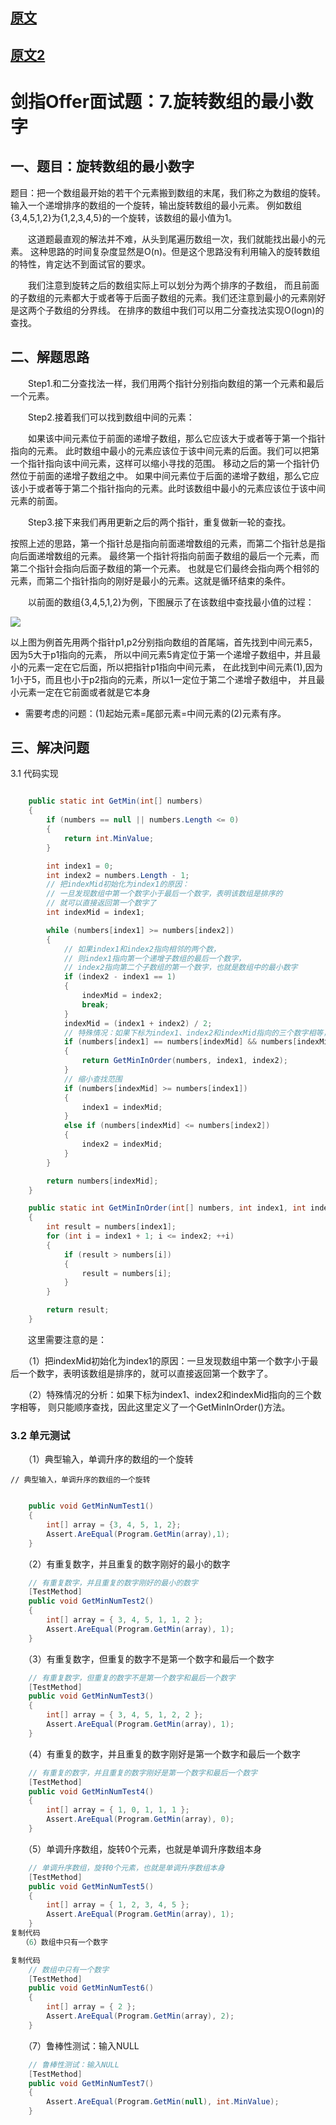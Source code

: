 
## [原文](https://www.cnblogs.com/edisonchou/p/4746561.html)

## [原文2](https://www.jianshu.com/p/c8f43b33779a)

# 剑指Offer面试题：7.旋转数组的最小数字

## 一、题目：旋转数组的最小数字
题目：把一个数组最开始的若干个元素搬到数组的末尾，我们称之为数组的旋转。
输入一个递增排序的数组的一个旋转，输出旋转数组的最小元素。
例如数组{3,4,5,1,2}为{1,2,3,4,5}的一个旋转，该数组的最小值为1。

　　这道题最直观的解法并不难，从头到尾遍历数组一次，我们就能找出最小的元素。
这种思路的时间复杂度显然是O(n)。但是这个思路没有利用输入的旋转数组的特性，肯定达不到面试官的要求。

　　我们注意到旋转之后的数组实际上可以划分为两个排序的子数组，
而且前面的子数组的元素都大于或者等于后面子数组的元素。我们还注意到最小的元素刚好是这两个子数组的分界线。
在排序的数组中我们可以用二分查找法实现O(logn)的查找。

## 二、解题思路
　　Step1.和二分查找法一样，我们用两个指针分别指向数组的第一个元素和最后一个元素。

　　Step2.接着我们可以找到数组中间的元素：

　　如果该中间元素位于前面的递增子数组，那么它应该大于或者等于第一个指针指向的元素。
此时数组中最小的元素应该位于该中间元素的后面。我们可以把第一个指针指向该中间元素，这样可以缩小寻找的范围。
移动之后的第一个指针仍然位于前面的递增子数组之中。
如果中间元素位于后面的递增子数组，那么它应该小于或者等于第二个指针指向的元素。此时该数组中最小的元素应该位于该中间元素的前面。

　　Step3.接下来我们再用更新之后的两个指针，重复做新一轮的查找。

按照上述的思路，第一个指针总是指向前面递增数组的元素，而第二个指针总是指向后面递增数组的元素。
最终第一个指针将指向前面子数组的最后一个元素，而第二个指针会指向后面子数组的第一个元素。
也就是它们最终会指向两个相邻的元素，而第二个指针指向的刚好是最小的元素。这就是循环结束的条件。

　　以前面的数组{3,4,5,1,2}为例，下图展示了在该数组中查找最小值的过程：

![](../images/coding_offer/RotateSmallestNumberOfArrays.jpg)


以上图为例首先用两个指针p1,p2分别指向数组的首尾端，首先找到中间元素5，因为5大于p1指向的元素，
所以中间元素5肯定位于第一个递增子数组中，并且最小的元素一定在它后面，所以把指针p1指向中间元素，
在此找到中间元素(1),因为1小于5，而且也小于p2指向的元素，所以1一定位于第二个递增子数组中，
并且最小元素一定在它前面或者就是它本身

 
- 需要考虑的问题：(1)起始元素=尾部元素=中间元素的(2)元素有序。

## 三、解决问题
3.1 代码实现
```java

    public static int GetMin(int[] numbers)
    {
        if (numbers == null || numbers.Length <= 0)
        {
            return int.MinValue;
        }

        int index1 = 0;
        int index2 = numbers.Length - 1;
        // 把indexMid初始化为index1的原因：
        // 一旦发现数组中第一个数字小于最后一个数字，表明该数组是排序的
        // 就可以直接返回第一个数字了
        int indexMid = index1;

        while (numbers[index1] >= numbers[index2])
        {
            // 如果index1和index2指向相邻的两个数，
            // 则index1指向第一个递增子数组的最后一个数字，
            // index2指向第二个子数组的第一个数字，也就是数组中的最小数字
            if (index2 - index1 == 1)
            {
                indexMid = index2;
                break;
            }
            indexMid = (index1 + index2) / 2;
            // 特殊情况：如果下标为index1、index2和indexMid指向的三个数字相等，则只能顺序查找
            if (numbers[index1] == numbers[indexMid] && numbers[indexMid] == numbers[index2])
            {
                return GetMinInOrder(numbers, index1, index2);
            }
            // 缩小查找范围
            if (numbers[indexMid] >= numbers[index1])
            {
                index1 = indexMid;
            }
            else if (numbers[indexMid] <= numbers[index2])
            {
                index2 = indexMid;
            }
        }

        return numbers[indexMid];
    }

    public static int GetMinInOrder(int[] numbers, int index1, int index2)
    {
        int result = numbers[index1];
        for (int i = index1 + 1; i <= index2; ++i)
        {
            if (result > numbers[i])
            {
                result = numbers[i];
            }
        }

        return result;
    }

```

　　这里需要注意的是：

　　（1）把indexMid初始化为index1的原因：一旦发现数组中第一个数字小于最后一个数字，表明该数组是排序的，就可以直接返回第一个数字了。

　　（2）特殊情况的分析：如果下标为index1、index2和indexMid指向的三个数字相等，
则只能顺序查找，因此这里定义了一个GetMinInOrder()方法。

### 3.2 单元测试

　　（1）典型输入，单调升序的数组的一个旋转

 
    // 典型输入，单调升序的数组的一个旋转
```java

    public void GetMinNumTest1()
    {
        int[] array = {3, 4, 5, 1, 2};
        Assert.AreEqual(Program.GetMin(array),1);
    }

```
　　（2）有重复数字，并且重复的数字刚好的最小的数字


```java
    // 有重复数字，并且重复的数字刚好的最小的数字
    [TestMethod]
    public void GetMinNumTest2()
    {
        int[] array = { 3, 4, 5, 1, 1, 2 };
        Assert.AreEqual(Program.GetMin(array), 1);
    }

```
　　（3）有重复数字，但重复的数字不是第一个数字和最后一个数字


```java
    // 有重复数字，但重复的数字不是第一个数字和最后一个数字
    [TestMethod]
    public void GetMinNumTest3()
    {
        int[] array = { 3, 4, 5, 1, 2, 2 };
        Assert.AreEqual(Program.GetMin(array), 1);
    }

```
　　（4）有重复的数字，并且重复的数字刚好是第一个数字和最后一个数字

```java
    // 有重复的数字，并且重复的数字刚好是第一个数字和最后一个数字
    [TestMethod]
    public void GetMinNumTest4()
    {
        int[] array = { 1, 0, 1, 1, 1 };
        Assert.AreEqual(Program.GetMin(array), 0);
    }
```
　　（5）单调升序数组，旋转0个元素，也就是单调升序数组本身


```java
    // 单调升序数组，旋转0个元素，也就是单调升序数组本身
    [TestMethod]
    public void GetMinNumTest5()
    {
        int[] array = { 1, 2, 3, 4, 5 };
        Assert.AreEqual(Program.GetMin(array), 1);
    }
复制代码
　　（6）数组中只有一个数字

复制代码
    // 数组中只有一个数字
    [TestMethod]
    public void GetMinNumTest6()
    {
        int[] array = { 2 };
        Assert.AreEqual(Program.GetMin(array), 2);
    }

```
　　（7）鲁棒性测试：输入NULL


```java
    // 鲁棒性测试：输入NULL
    [TestMethod]
    public void GetMinNumTest7()
    {
        Assert.AreEqual(Program.GetMin(null), int.MinValue);
    }
```
